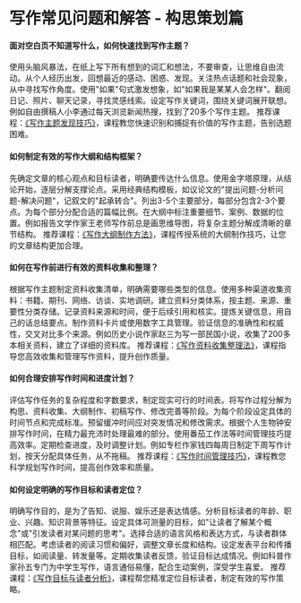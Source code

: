 # 写作常见问题和解答 - 构思策划篇

#### 面对空白页不知道写什么，如何快速找到写作主题？

使用头脑风暴法，在纸上写下所有想到的词汇和想法，不要审查，让思维自由流动。从个人经历出发，回想最近的感动、困惑、发现。关注热点话题和社会现象，从中寻找写作角度。使用"如果"句式激发想象，如"如果我是某某人会怎样"。翻阅日记、照片、聊天记录，寻找灵感线索。设定写作关键词，围绕关键词展开联想。例如自由撰稿人小李通过每天浏览新闻热搜，找到了20多个写作主题。 推荐课程：[《写作主题发现技巧》](https://www.baidu.com)，课程教您快速识别和捕捉有价值的写作主题，告别选题困难。

#### 如何制定有效的写作大纲和结构框架？

先确定文章的核心观点和目标读者，明确要传达什么信息。使用金字塔原理，从结论开始，逐层分解支撑论点。采用经典结构模板，如议论文的"提出问题-分析问题-解决问题"，记叙文的"起承转合"。列出3-5个主要部分，每部分包含2-3个要点。为每个部分分配合适的篇幅比例。在大纲中标注重要细节、案例、数据的位置。例如报告文学作家王老师写作前总是画思维导图，将复杂主题分解成清晰的章节结构。 推荐课程：[《写作大纲制作方法》](https://www.baidu.com)，课程传授系统的大纲制作技巧，让您的文章结构更加合理。

#### 如何在写作前进行有效的资料收集和整理？

根据写作主题制定资料收集清单，明确需要哪些类型的信息。使用多种渠道收集资料：书籍、期刊、网络、访谈、实地调研。建立资料分类体系，按主题、来源、重要性分类存储。记录资料来源和时间，便于后续引用和核实。提炼关键信息，用自己的话总结要点。制作资料卡片或使用数字工具管理。验证信息的准确性和权威性，交叉对比多个来源。例如历史小说作家赵三为写一部民国小说，收集了200多本相关资料，建立了详细的资料库。 推荐课程：[《写作资料收集整理法》](https://www.baidu.com)，课程指导您高效收集和管理写作资料，提升创作质量。

#### 如何合理安排写作时间和进度计划？

评估写作任务的复杂程度和字数要求，制定现实可行的时间表。将写作过程分解为构思、资料收集、大纲制作、初稿写作、修改完善等阶段。为每个阶段设定具体的时间节点和完成标准。预留缓冲时间应对突发情况和修改需求。根据个人生物钟安排写作时间，在精力最充沛时处理最难的部分。使用番茄工作法等时间管理技巧提高效率。定期检查进度，及时调整计划。例如专栏作家钱四每周日制定下周写作计划，按天分配具体任务，从不拖稿。 推荐课程：[《写作时间管理技巧》](https://www.baidu.com)，课程教您科学规划写作时间，提高创作效率和质量。

#### 如何设定明确的写作目标和读者定位？

明确写作目的，是为了告知、说服、娱乐还是表达情感。分析目标读者的年龄、职业、兴趣、知识背景等特征。设定具体可测量的目标，如"让读者了解某个概念"或"引发读者对某问题的思考"。选择合适的语言风格和表达方式，与读者群体相匹配。考虑读者的阅读习惯和偏好，调整文章长度和结构。设定发表平台和传播目标，如阅读量、转发量等。定期收集读者反馈，验证目标达成情况。例如科普作家孙五专门为中学生写作，语言通俗易懂，配合生动案例，深受学生喜爱。 推荐课程：[《写作目标与读者分析》](https://www.baidu.com)，课程帮您精准定位目标读者，制定有效的写作策略。